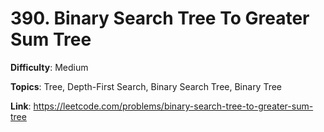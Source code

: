 # 390. Binary Search Tree To Greater Sum Tree

**Difficulty**: Medium

**Topics**: Tree, Depth-First Search, Binary Search Tree, Binary Tree

**Link**: https://leetcode.com/problems/binary-search-tree-to-greater-sum-tree
